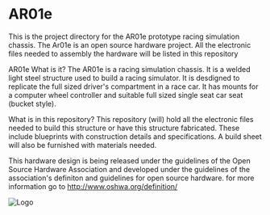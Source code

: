 # AR01e
This is the project directory for the AR01e prototype racing simulation chassis. The Ar01e is an open source hardware project. All the electronic files needed to assembly the hardware will be listed in this repository

AR01e
  What is it?
    The AR01e is a racing simulation chassis. It is a welded light steel structure used to build a racing simulator. It is desdigned to replicate the full sized driver's compartment in a race car. It has mounts for a computer wheel controller and suitable full sized single seat car seat (bucket style).

  What is in this repository?
    This repository (will) hold all the electronic files needed to build this structure or have this structure fabricated. These include blueprints with construction details and specifications. A build sheet will also be furnished with materials needed.

This hardware design is being released under the guidelines of the Open Source Hardware Association and developed under the guidelines of the association's definiton and guidelines for open source hardware. for more information go to http://www.oshwa.org/definition/

<img src="http://www.oshwa.org/wp-content/uploads/2014/03/oshw-logo-100-px.png" alt="Logo">
